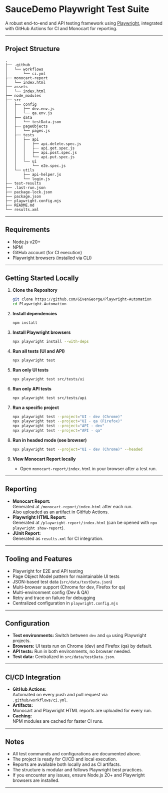 # SauceDemo Playwright Test Suite

A robust end-to-end and API testing framework using [Playwright](https://playwright.dev/), integrated with GitHub Actions for CI and Monocart for reporting.

---

## Project Structure

```
.
├── .github
│   └── workflows
│       └── ci.yml
├── monocart-report
│   └── index.html
├── assets
│   └── index.html
├── node_modules
├── src
│   ├── config
│   │   ├── dev.env.js
│   │   └── qa.env.js
│   ├── data
│   │   └── testData.json
│   ├── pageObjects
│   │   └── pages.js
│   ├── tests
│   │   ├── api
│   │   │   ├── api.delete.spec.js
│   │   │   ├── api.get.spec.js
│   │   │   ├── api.post.spec.js
│   │   │   └── api.put.spec.js
│   │   └── ui
│   │       └── e2e.spec.js
│   └── utils
│       ├── api-helper.js
│       └── login.js
├── test-results
├── .last-run.json
├── package-lock.json
├── package.json
├── playwright.config.mjs
├── README.md
└── results.xml
```

---

## Requirements

- Node.js v20+
- NPM
- GitHub account (for CI execution)
- Playwright browsers (installed via CLI)

---

## Getting Started Locally

1. **Clone the Repository**
    ```sh
    git clone https://github.com/GivenGeorge/Playwright-Automation
    cd Playwright-Automation
    ```

2. **Install dependencies**
    ```sh
    npm install
    ```

3. **Install Playwright browsers**
    ```sh
    npx playwright install --with-deps
    ```

4. **Run all tests (UI and API)**
    ```sh
    npx playwright test
    ```

5. **Run only UI tests**
    ```sh
    npx playwright test src/tests/ui
    ```

6. **Run only API tests**
    ```sh
    npx playwright test src/tests/api
    ```

7. **Run a specific project**
    ```sh
    npx playwright test --project="UI - dev (Chrome)"
    npx playwright test --project="UI - qa (Firefox)"
    npx playwright test --project="API - dev"
    npx playwright test --project="API - qa"
    ```

8. **Run in headed mode (see browser)**
    ```sh
    npx playwright test --project="UI - dev (Chrome)" --headed
    ```

9. **View Monocart Report locally**
    - Open `monocart-report/index.html` in your browser after a test run.

---

## Reporting

- **Monocart Report:**  
  Generated at `/monocart-report/index.html` after each run.  
  Also uploaded as an artifact in GitHub Actions.
- **Playwright HTML Report:**  
  Generated at `/playwright-report/index.html` (can be opened with `npx playwright show-report`).
- **JUnit Report:**  
  Generated as `results.xml` for CI integration.

---

## Tooling and Features

- Playwright for E2E and API testing
- Page Object Model pattern for maintainable UI tests
- JSON-based test data (`src/data/testData.json`)
- Multi-browser support (Chrome for dev, Firefox for qa)
- Multi-environment config (Dev & QA)
- Retry and trace on failure for debugging
- Centralized configuration in `playwright.config.mjs`

---

## Configuration

- **Test environments:** Switch between `dev` and `qa` using Playwright projects.
- **Browsers:** UI tests run on Chrome (dev) and Firefox (qa) by default.
- **API tests:** Run in both environments, no browser needed.
- **Test data:** Centralized in `src/data/testData.json`.

---

## CI/CD Integration

- **GitHub Actions:**  
  Automated on every push and pull request via `.github/workflows/ci.yml`.
- **Artifacts:**  
  Monocart and Playwright HTML reports are uploaded for every run.
- **Caching:**  
  NPM modules are cached for faster CI runs.

---

## Notes 

- All test commands and configurations are documented above.
- The project is ready for CI/CD and local execution.
- Reports are available both locally and as CI artifacts.
- The structure is modular and follows Playwright best practices.
- If you encounter any issues, ensure Node.js 20+ and Playwright browsers are installed.

---
